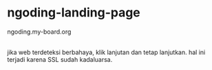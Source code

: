 # ngoding-landing-page


<a href:ngoding.my-board.org>ngoding.my-board.org</a>

<br>jika web terdeteksi berbahaya, klik lanjutan dan tetap lanjutkan. hal ini terjadi karena SSL sudah kadaluarsa.</br>
